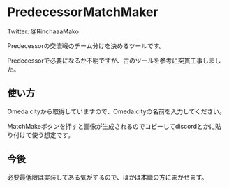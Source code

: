 # PredecessorMatchMaker
Twitter: @RinchaaaMako

Predecessorの交流戦のチーム分けを決めるツールです。

Predecessorで必要になるか不明ですが、古のツールを参考に突貫工事しました。


## 使い方

Omeda.cityから取得していますので、Omeda.cityの名前を入力してください。

MatchMakeボタンを押すと画像が生成されるのでコピーしてdiscordとかに貼り付けて使う想定です。

## 今後

必要最低限は実装してある気がするので、ほかは本職の方にまかせます。

